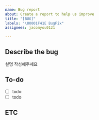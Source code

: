 ```yaml
---
name: Bug report
about: Create a report to help us improve
title: "[BUG]"
labels: "\U0001F41E BugFix"
assignees: jacomyou0121

---
```


## Describe the bug
설명 작성해주세요 

## To-do
- [ ] todo
- [ ] todo

## ETC

